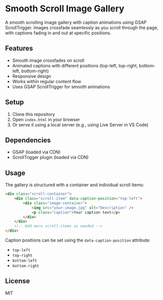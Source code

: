 # Smooth Scroll Image Gallery

A smooth scrolling image gallery with caption animations using GSAP ScrollTrigger. Images crossfade seamlessly as you scroll through the page, with captions fading in and out at specific positions.

## Features

- Smooth image crossfades on scroll
- Animated captions with different positions (top-left, top-right, bottom-left, bottom-right)
- Responsive design
- Works within regular content flow
- Uses GSAP ScrollTrigger for smooth animations

## Setup

1. Clone this repository
2. Open `index.html` in your browser
3. Or serve it using a local server (e.g., using Live Server in VS Code)

## Dependencies

- GSAP (loaded via CDN)
- ScrollTrigger plugin (loaded via CDN)

## Usage

The gallery is structured with a container and individual scroll items:

```html
<div class="scroll-container">
    <div class="scroll-item" data-caption-position="top-left">
        <div class="image-container">
            <img src="your-image.jpg" alt="Description" />
            <p class="caption">Your caption text</p>
        </div>
    </div>
    <!-- Add more scroll-items as needed -->
</div>
```

Caption positions can be set using the `data-caption-position` attribute:
- `top-left`
- `top-right`
- `bottom-left`
- `bottom-right`

## License

MIT
